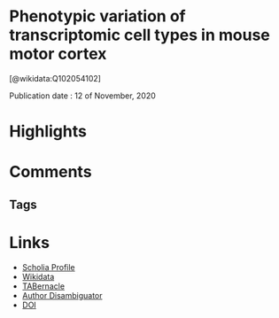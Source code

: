 
Phenotypic variation of transcriptomic cell types in mouse motor cortex
=======================================================================
  
  [@wikidata:Q102054102]  
  
Publication date : 12 of November, 2020  

# Highlights

# Comments

## Tags

# Links
  
 * [Scholia Profile](https://scholia.toolforge.org/work/Q102054102)  
 * [Wikidata](https://www.wikidata.org/wiki/Q102054102)  
 * [TABernacle](https://tabernacle.toolforge.org/?#/tab/manual/Q102054102/P921%3BP4510)  
 * [Author Disambiguator](https://author-disambiguator.toolforge.org/work_item_oauth.php?id=Q102054102&batch_id=&match=1&author_list_id=&doit=Get+author+links+for+work)  
 * [DOI](https://doi.org/10.1038/S41586-020-2907-3)  
